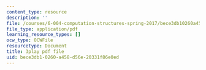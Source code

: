```yaml
---
content_type: resource
description: ''
file: /courses/6-004-computation-structures-spring-2017/bece3db10260a458d56e20331f86e0ed_6OKvJRyeKUQ.pdf
file_type: application/pdf
learning_resource_types: []
ocw_type: OCWFile
resourcetype: Document
title: 3play pdf file
uid: bece3db1-0260-a458-d56e-20331f86e0ed
---
```

